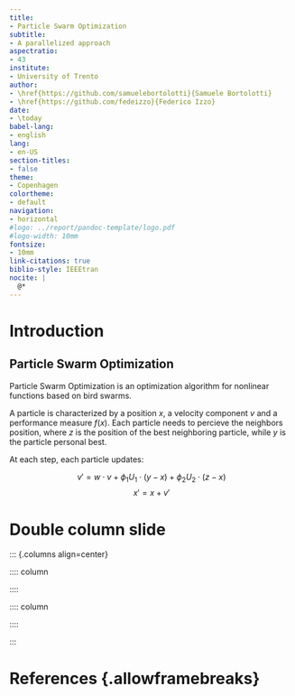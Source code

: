 ```yaml
---
title:
- Particle Swarm Optimization
subtitle:
- A parallelized approach
aspectratio:
- 43
institute:
- University of Trento
author:
- \href{https://github.com/samuelebortolotti}{Samuele Bortolotti}
- \href{https://github.com/fedeizzo}{Federico Izzo}
date:
- \today
babel-lang:
- english
lang:
- en-US
section-titles:
- false
theme:
- Copenhagen
colortheme:
- default
navigation:
- horizontal
#logo: ../report/pandoc-template/logo.pdf
#logo-width: 10mm
fontsize:
- 10mm
link-citations: true
biblio-style: IEEEtran
nocite: |
  @*
---
```


# Introduction

## Particle Swarm Optimization

Particle Swarm Optimization is an optimization algorithm for nonlinear functions based on bird swarms.

A particle is characterized by a position $x$, a velocity component $v$ and a performance measure $f(x)$.
Each particle needs to percieve the neighbors position, where $z$ is the position of the best neighboring particle, while $y$ is the particle personal best.

At each step, each particle updates:

$$v' = w \cdot v + \phi_1 U_1 \cdot (y-x) + \phi_2 U_2 \cdot (z-x)$$
$$x' = x+v'$$

# Double column slide

::: {.columns align=center}

:::: column

::::

:::: column

::::

:::

# References {.allowframebreaks}
